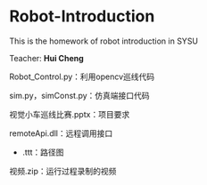 # Robot-Introduction
This is the homework of robot introduction in SYSU

Teacher: **Hui Cheng**

Robot_Control.py：利用opencv巡线代码

sim.py，simConst.py：仿真端接口代码

视觉小车巡线比赛.pptx：项目要求

remoteApi.dll：远程调用接口

* .ttt：路径图

视频.zip：运行过程录制的视频
